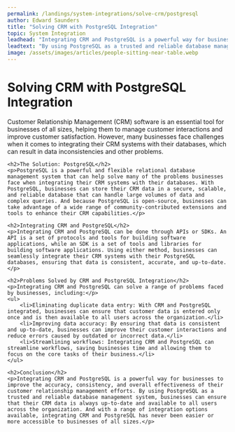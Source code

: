 ```yaml
---
permalink: /landings/system-integrations/solve-crm/postgresql
author: Edward Saunders
title: "Solving CRM with PostgreSQL Integration"
topic: System Integration
leadhead: "Integrating CRM and PostgreSQL is a powerful way for businesses to improve the accuracy, consistency, and overall effectiveness of their customer relationship management efforts"
leadtext: "By using PostgreSQL as a trusted and reliable database management system, businesses can ensure that their CRM data is always up-to-date and available to all users across the organization. And with a range of integration options available, integrating CRM and PostgreSQL has never been easier or more accessible to businesses of all sizes."
image: /assets/images/articles/people-sitting-near-table.webp
---
```

<div class="arttext">	<h1>Solving CRM with PostgreSQL Integration</h1>
	<p>Customer Relationship Management (CRM) software is an essential tool for businesses of all sizes, helping them to manage customer interactions and improve customer satisfaction. However, many businesses face challenges when it comes to integrating their CRM systems with their databases, which can result in data inconsistencies and other problems.</p>

	<h2>The Solution: PostgreSQL</h2>
	<p>PostgreSQL is a powerful and flexible relational database management system that can help solve many of the problems businesses face when integrating their CRM systems with their databases. With PostgreSQL, businesses can store their CRM data in a secure, scalable, and reliable database that can handle large volumes of data and complex queries. And because PostgreSQL is open-source, businesses can take advantage of a wide range of community-contributed extensions and tools to enhance their CRM capabilities.</p>

	<h2>Integrating CRM and PostgreSQL</h2>
	<p>Integrating CRM and PostgreSQL can be done through APIs or SDKs. An API is a set of protocols and tools for building software applications, while an SDK is a set of tools and libraries for building software applications. Using either method, businesses can seamlessly integrate their CRM systems with their PostgreSQL databases, ensuring that data is consistent, accurate, and up-to-date.</p>

	<h2>Problems Solved by CRM and PostgreSQL Integration</h2>
	<p>Integrating CRM and PostgreSQL can solve a range of problems faced by businesses, including:</p>
	<ul>
		<li>Eliminating duplicate data entry: With CRM and PostgreSQL integrated, businesses can ensure that customer data is entered only once and is then available to all users across the organization.</li>
		<li>Improving data accuracy: By ensuring that data is consistent and up-to-date, businesses can improve their customer interactions and reduce errors caused by outdated or incorrect data.</li>
		<li>Streamlining workflows: Integrating CRM and PostgreSQL can streamline workflows, saving businesses time and allowing them to focus on the core tasks of their business.</li>
	</ul>

	<h2>Conclusion</h2>
	<p>Integrating CRM and PostgreSQL is a powerful way for businesses to improve the accuracy, consistency, and overall effectiveness of their customer relationship management efforts. By using PostgreSQL as a trusted and reliable database management system, businesses can ensure that their CRM data is always up-to-date and available to all users across the organization. And with a range of integration options available, integrating CRM and PostgreSQL has never been easier or more accessible to businesses of all sizes.</p>
</div>